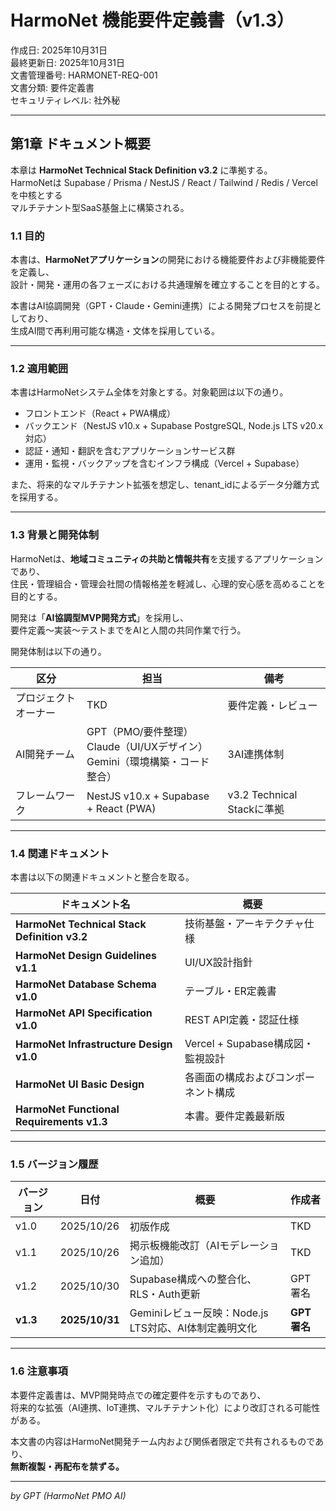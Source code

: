 # HarmoNet 機能要件定義書（v1.3）  
作成日: 2025年10月31日  
最終更新日: 2025年10月31日  
文書管理番号: HARMONET-REQ-001  
文書分類: 要件定義書  
セキュリティレベル: 社外秘  

---

## 第1章 ドキュメント概要

本章は **HarmoNet Technical Stack Definition v3.2** に準拠する。  
HarmoNetは Supabase / Prisma / NestJS / React / Tailwind / Redis / Vercel を中核とする  
マルチテナント型SaaS基盤上に構築される。

### 1.1 目的
本書は、**HarmoNetアプリケーション**の開発における機能要件および非機能要件を定義し、  
設計・開発・運用の各フェーズにおける共通理解を確立することを目的とする。  

本書はAI協調開発（GPT・Claude・Gemini連携）による開発プロセスを前提としており、  
生成AI間で再利用可能な構造・文体を採用している。  

---

### 1.2 適用範囲
本書はHarmoNetシステム全体を対象とする。対象範囲は以下の通り。

- フロントエンド（React + PWA構成）  
- バックエンド（NestJS v10.x + Supabase PostgreSQL, Node.js LTS v20.x対応）  
- 認証・通知・翻訳を含むアプリケーションサービス群  
- 運用・監視・バックアップを含むインフラ構成（Vercel + Supabase）  

また、将来的なマルチテナント拡張を想定し、tenant_idによるデータ分離方式を採用する。

---

### 1.3 背景と開発体制
HarmoNetは、**地域コミュニティの共助と情報共有**を支援するアプリケーションであり、  
住民・管理組合・管理会社間の情報格差を軽減し、心理的安心感を高めることを目的とする。  

開発は「**AI協調型MVP開発方式**」を採用し、  
要件定義〜実装〜テストまでをAIと人間の共同作業で行う。  

開発体制は以下の通り。

| 区分 | 担当 | 備考 |
|------|------|------|
| プロジェクトオーナー | TKD | 要件定義・レビュー |
| AI開発チーム | GPT（PMO/要件整理）<br>Claude（UI/UXデザイン）<br>Gemini（環境構築・コード整合） | 3AI連携体制 |
| フレームワーク | NestJS v10.x + Supabase + React (PWA) | v3.2 Technical Stackに準拠 |

---

### 1.4 関連ドキュメント
本書は以下の関連ドキュメントと整合を取る。

| ドキュメント名 | 概要 |
|----------------|------|
| **HarmoNet Technical Stack Definition v3.2** | 技術基盤・アーキテクチャ仕様 |
| **HarmoNet Design Guidelines v1.1** | UI/UX設計指針 |
| **HarmoNet Database Schema v1.0** | テーブル・ER定義書 |
| **HarmoNet API Specification v1.0** | REST API定義・認証仕様 |
| **HarmoNet Infrastructure Design v1.0** | Vercel + Supabase構成図・監視設計 |
| **HarmoNet UI Basic Design** | 各画面の構成およびコンポーネント構成 |
| **HarmoNet Functional Requirements v1.3** | 本書。要件定義最新版 |

---

### 1.5 バージョン履歴

| バージョン | 日付 | 概要 | 作成者 |
|-------------|------|------|--------|
| v1.0 | 2025/10/26 | 初版作成 | TKD |
| v1.1 | 2025/10/26 | 掲示板機能改訂（AIモデレーション追加） | TKD |
| v1.2 | 2025/10/30 | Supabase構成への整合化、RLS・Auth更新 | GPT署名 |
| **v1.3** | **2025/10/31** | Geminiレビュー反映：Node.js LTS対応、AI体制定義明文化 | **GPT署名** |

---

### 1.6 注意事項
本要件定義書は、MVP開発時点での確定要件を示すものであり、  
将来的な拡張（AI連携、IoT連携、マルチテナント化）により改訂される可能性がある。  

本文書の内容はHarmoNet開発チーム内および関係者限定で共有されるものであり、  
**無断複製・再配布を禁ずる。**

---

*by GPT (HarmoNet PMO AI)*

